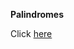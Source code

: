 **Palindromes**

Click [here](https://anniecannons.udemy.com/course/coding-interview-bootcamp-algorithms-and-data-structure/learn/quiz/4990660#overview)